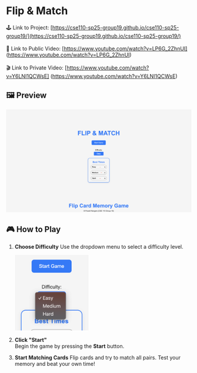 # Flip & Match

🕹️ Link to Project: [https://cse110-sp25-group19.github.io/cse110-sp25-group19/](https://cse110-sp25-group19.github.io/cse110-sp25-group19/)<br /><br />
🎥 Link to Public Video: [https://www.youtube.com/watch?v=LP6G_2ZhnUI] (https://www.youtube.com/watch?v=LP6G_2ZhnUI)<br /><br />
🎬 Link to Private Video: [https://www.youtube.com/watch?v=Y6LNI1QCWsE] (https://www.youtube.com/watch?v=Y6LNI1QCWsE)

## 🖼️ Preview

<!-- Replace with actual screenshot -->

![Home Screen Screenshot](homescreen.png)

## 🎮 How to Play

1. **Choose Difficulty**
   Use the dropdown menu to select a difficulty level.

   <!-- ![Dropdown Menu Screenshot](difficulty_dropdown.png) -->
   <img src="difficulty_dropdown.png" alt="difficulty dropdown" width="200"/>

2. **Click "Start"**  
   Begin the game by pressing the **Start** button.

3. **Start Matching Cards**
   Flip cards and try to match all pairs. Test your memory and beat your own time!
